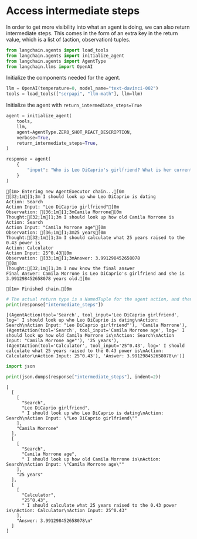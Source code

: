 # Access intermediate steps

In order to get more visibility into what an agent is doing, we can also return intermediate steps. This comes in the form of an extra key in the return value, which is a list of (action, observation) tuples.


```python
from langchain.agents import load_tools
from langchain.agents import initialize_agent
from langchain.agents import AgentType
from langchain.llms import OpenAI
```

Initialize the components needed for the agent.


```python
llm = OpenAI(temperature=0, model_name="text-davinci-002")
tools = load_tools(["serpapi", "llm-math"], llm=llm)
```

Initialize the agent with `return_intermediate_steps=True`


```python
agent = initialize_agent(
    tools,
    llm,
    agent=AgentType.ZERO_SHOT_REACT_DESCRIPTION,
    verbose=True,
    return_intermediate_steps=True,
)
```


```python
response = agent(
    {
        "input": "Who is Leo DiCaprio's girlfriend? What is her current age raised to the 0.43 power?"
    }
)
```

    
    
    [1m> Entering new AgentExecutor chain...[0m
    [32;1m[1;3m I should look up who Leo DiCaprio is dating
    Action: Search
    Action Input: "Leo DiCaprio girlfriend"[0m
    Observation: [36;1m[1;3mCamila Morrone[0m
    Thought:[32;1m[1;3m I should look up how old Camila Morrone is
    Action: Search
    Action Input: "Camila Morrone age"[0m
    Observation: [36;1m[1;3m25 years[0m
    Thought:[32;1m[1;3m I should calculate what 25 years raised to the 0.43 power is
    Action: Calculator
    Action Input: 25^0.43[0m
    Observation: [33;1m[1;3mAnswer: 3.991298452658078
    [0m
    Thought:[32;1m[1;3m I now know the final answer
    Final Answer: Camila Morrone is Leo DiCaprio's girlfriend and she is 3.991298452658078 years old.[0m
    
    [1m> Finished chain.[0m
    


```python
# The actual return type is a NamedTuple for the agent action, and then an observation
print(response["intermediate_steps"])
```

    [(AgentAction(tool='Search', tool_input='Leo DiCaprio girlfriend', log=' I should look up who Leo DiCaprio is dating\nAction: Search\nAction Input: "Leo DiCaprio girlfriend"'), 'Camila Morrone'), (AgentAction(tool='Search', tool_input='Camila Morrone age', log=' I should look up how old Camila Morrone is\nAction: Search\nAction Input: "Camila Morrone age"'), '25 years'), (AgentAction(tool='Calculator', tool_input='25^0.43', log=' I should calculate what 25 years raised to the 0.43 power is\nAction: Calculator\nAction Input: 25^0.43'), 'Answer: 3.991298452658078\n')]
    


```python
import json

print(json.dumps(response["intermediate_steps"], indent=2))
```

    [
      [
        [
          "Search",
          "Leo DiCaprio girlfriend",
          " I should look up who Leo DiCaprio is dating\nAction: Search\nAction Input: \"Leo DiCaprio girlfriend\""
        ],
        "Camila Morrone"
      ],
      [
        [
          "Search",
          "Camila Morrone age",
          " I should look up how old Camila Morrone is\nAction: Search\nAction Input: \"Camila Morrone age\""
        ],
        "25 years"
      ],
      [
        [
          "Calculator",
          "25^0.43",
          " I should calculate what 25 years raised to the 0.43 power is\nAction: Calculator\nAction Input: 25^0.43"
        ],
        "Answer: 3.991298452658078\n"
      ]
    ]
    


```python

```


```python

```
